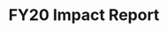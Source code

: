 ---
slug: fy20-impact-report
reportUrl: "/impact/10x_FY20_Impact_Report.pdf"
title: FY20 Impact Report
hero_banner:
    title: FY20 Impact Report
    subtitle: 10x FY20 Impact Report
year: 20
excerpt: In our FY20 Impact Report, we delve into our journey of shipping prototypes to shipping live products. We showcase nine of our high-impact investments and introduce 10x dark matter &#8212; the spaces we explore in between. In our first dark matter, we cover the value we seek to produce as a program that isn't product-shaped.
template: "6"
pdf: true
permalink: false

---